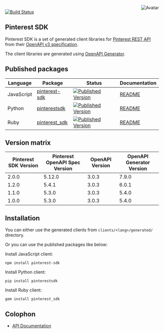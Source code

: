<img align="right" src="https://raw.github.com/oapicf/pinterest-sdk/master/avatar.jpg" alt="Avatar"/>

[![Build Status](https://github.com/oapicf/pinterest-sdk/actions/workflows/ci-workflow.yaml/badge.svg)](https://github.com/oapicf/pinterest-sdk/actions/workflows/ci-workflow.yaml)
<br/>

Pinterest SDK
-------------

Pinterest SDK is a set of generated client libraries for [Pinterest REST API](https://developers.pinterest.com/docs/api/v5/) from their [OpenAPI v3 specification](https://github.com/pinterest/api-description).

The client libraries are generated using [OpenAPI Generator](https://openapi-generator.tech/).

Published packages
------------------

| Language | Package | Status | Documentation |
|----------|---------|--------|---------------|
| JavaScript | [pinterest-sdk]((http://www.npmjs.com/package/pinterest-sdk)) | [![Published Version](https://img.shields.io/npm/v/pinterest-sdk.svg)](http://www.npmjs.com/package/pinterest-sdk) | [README](https://github.com/oapicf/pokeapi-client/blob/main/clients/javascript/generated/README.md) |
| Python | [pinterestsdk]((https://pypi.python.org/pypi/pinterestsdk)) | [![Published Version](https://img.shields.io/pypi/v/pinterestsdk.svg)](https://pypi.python.org/pypi/pinterestsdk) | [README](https://github.com/oapicf/pinterest-sdk/blob/main/clients/python/generated/README.md) |
| Ruby | [pinterest_sdk]((https://rubygems.org/gems/pinterest_sdk)) | [![Published Version](https://img.shields.io/gem/v/pinterest_sdk.svg)](https://rubygems.org/gems/pinterest_sdk) | [README](https://github.com/oapicf/pinterest-sdk/blob/main/clients/ruby/generated/README.md) |

Version matrix
--------------

| Pinterest SDK Version | Pinterest OpenAPI Spec Version | OpenAPI Version | OpenAPI Generator Version |
|-----------------------|--------------------------------|-----------------|---------------------------|
| 2.0.0 | 5.12.0 | 3.0.3 | 7.9.0 |
| 1.2.0 | 5.4.1 | 3.0.3 | 6.0.1 |
| 1.1.0 | 5.3.0 | 3.0.3 | 5.4.0 |
| 1.0.0 | 5.3.0 | 3.0.3 | 5.4.0 |

Installation
------------

You can either use the generated clients from `clients/<lang>/generated/` directory.

Or you can use the published packages like below:

Install JavaScript client:

    npm install pinterest-sdk

Install Python client:

    pip install pinterestsdk

Install Ruby client:

    gem install pinterest_sdk

Colophon
--------

* [API Documentation](https://oapicf.github.io/pinterest-sdk/api/latest/)

